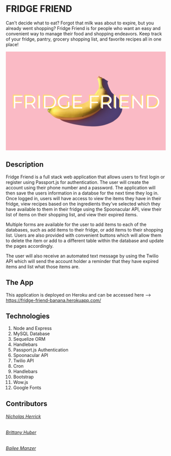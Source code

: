 # FRIDGE FRIEND
Can't decide what to eat? Forgot that milk was about to expire, but you already went shopping? Fridge Friend is for people who want an easy and convenient way to manage their food and shopping endeavors. Keep track of your fridge, pantry, grocery shopping list, and favorite recipes all in one place!

![image](public/images/README.png)

## Description

Fridge Friend is a full stack web application that allows users to first login or register using Passport.js for authentication. The user will create the account using their phone number and a password. The application will then save the users information in a databse for the next time they log in. Once logged in, users will have access to view the items they have in their fridge, view recipes based on the ingredients they've selected which they have available to them in their fridge using the Spoonacular API, view their list of items on their shopping list, and view their expired items.

Multiple forms are available for the user to add items to each of the databases, such as add items to their fridge, or add items to their shopping list. Users are also provided with convenient buttons which will allow them to delete the item or add to a different table within the database and update the pages accordingly. 

The user will also receive an automated text message by using the Twilio API which will send the account holder a reminder that they have expired items and list what those items are. 

## The App
This application is deployed on Heroku and can be accessed here --> https://fridge-friend-banana.herokuapp.com/

## Technologies
1. Node and Express
2. MySQL Database
3. Sequelize ORM
4. Handlebars
5. Passport.js Authentication
6. Spoonacular API
7. Twilio API
8. Cron
9. Handlebars
10. Bootstrap
11. Wow.js
12. Google Fonts

## Contributors
###### [Nicholas Herrick](https://github.com/nicholasherrick)
###### [Brittany Huber](https://github.com/bhuber23)
###### [Bailee Manzer](https://github.com/baileemmanzer)
